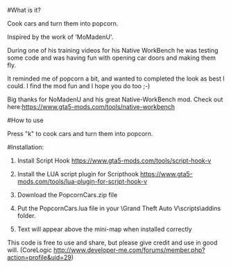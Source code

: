 
#What is it?

Cook cars and turn them into popcorn. 


Inspired by the work of 'MoMadenU'. 

During one of his training videos for his Native WorkBench he was testing some code and was having fun with opening car doors and making them fly. 

It reminded me of popcorn a bit, and wanted to completed the look as best I could. I find the mod fun and I hope you do too ;-) 


Big thanks for NoMadenU and his great Native-WorkBench mod. Check out here:https://www.gta5-mods.com/tools/native-workbench 

#How to use 

Press "k" to cook cars and turn them into popcorn. 


#Installation: 
1. Install Script Hook https://www.gta5-mods.com/tools/script-hook-v 

2. Install the LUA script plugin for Scripthook https://www.gta5-mods.com/tools/lua-plugin-for-script-hook-v 

3. Download the PopcornCars.zip file 

4. Put the PopcornCars.lua file in your \Grand Theft Auto V\scripts\addins folder. 

5. Text will appear above the mini-map when installed correctly 



This code is free to use and share, but please give credit and use in good will. (CoreLogic http://www.developer-me.com/forums/member.php?action=profile&uid=29) 
